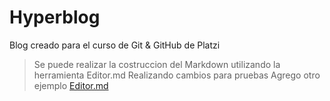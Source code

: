 # Hyperblog
Blog creado para el curso de Git &amp; GitHub de Platzi
> Se puede realizar la costruccion del Markdown utilizando la herramienta Editor.md
> Realizando cambios para pruebas 
> Agrego otro ejemplo
[Editor.md](https://pandao.github.io/editor.md/en.html "Editor.md")